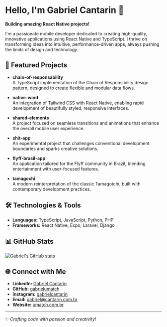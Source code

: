 # Hello, I'm Gabriel Cantarin 👋

**Building amazing React Native projects!**

I'm a passionate mobile developer dedicated to creating high-quality, innovative applications using React Native and TypeScript. I thrive on transforming ideas into intuitive, performance-driven apps, always pushing the limits of design and technology.

## 🚀 Featured Projects

- **chain-of-responsability**  
  A TypeScript implementation of the Chain of Responsibility design pattern, designed to create flexible and modular data flows.

- **native-wind**  
  An integration of Tailwind CSS with React Native, enabling rapid development of beautifully styled, responsive interfaces.

- **shared-elements**  
  A project focused on seamless transitions and animations that enhance the overall mobile user experience.

- **shit-app**  
  An experimental project that challenges conventional development boundaries and sparks creative solutions.

- **flyff-brasil-app**  
  An application tailored for the Flyff community in Brazil, blending entertainment with user-focused features.

- **tamagochi**  
  A modern reinterpretation of the classic Tamagotchi, built with contemporary development practices.

## 🛠 Technologies & Tools

- **Languages:** TypeScript, JavaScript, Python, PHP
- **Frameworks:** React Native, Expo, Laravel, Django

## 📊 GitHub Stats

[![Gabriel's GitHub stats](https://github-readme-stats.vercel.app/api?username=gabrielumatch&show_icons=true&theme=radical)](https://github.com/gabrielumatch)

## 🌐 Connect with Me

- **LinkedIn:** [Gabriel Cantarin](https://www.linkedin.com/in/gabrielcantarin)  
- **GitHub:** [gabrielumatch](https://github.com/gabrielumatch)  
- **Instagram:** [gabrielcantarin](https://instagram.com/gabrielcantarin)  
- **Email:** [gabriel@cantarin.com.br](mailto:gabriel@cantarin.com.br)  
- **Website:** [umatch.com.br](https://umatch.com.br)

---

✨ _Crafting code with passion and creativity!_
